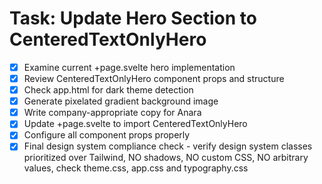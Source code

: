 # Task: Update Hero Section to CenteredTextOnlyHero

- [x] Examine current +page.svelte hero implementation
- [x] Review CenteredTextOnlyHero component props and structure
- [x] Check app.html for dark theme detection
- [x] Generate pixelated gradient background image
- [x] Write company-appropriate copy for Anara
- [x] Update +page.svelte to import CenteredTextOnlyHero
- [x] Configure all component props properly
- [x] Final design system compliance check - verify design system classes prioritized over Tailwind, NO shadows, NO custom CSS, NO arbitrary values, check theme.css, app.css and typography.css